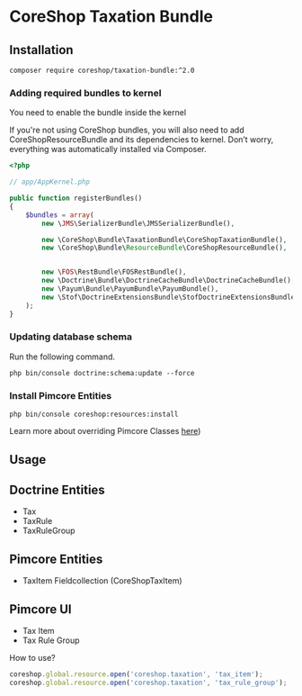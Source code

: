 # CoreShop Taxation Bundle

## Installation
```
composer require coreshop/taxation-bundle:^2.0
```

### Adding required bundles to kernel
You need to enable the bundle inside the kernel

If you're not using CoreShop bundles, you will also need to add CoreShopResourceBundle and its dependencies
to kernel. Don’t worry, everything was automatically installed via Composer.

```php
<?php

// app/AppKernel.php

public function registerBundles()
{
    $bundles = array(
        new \JMS\SerializerBundle\JMSSerializerBundle(),

        new \CoreShop\Bundle\TaxationBundle\CoreShopTaxationBundle(),
        new \CoreShop\Bundle\ResourceBundle\CoreShopResourceBundle(),


        new \FOS\RestBundle\FOSRestBundle(),
        new \Doctrine\Bundle\DoctrineCacheBundle\DoctrineCacheBundle(),
        new \Payum\Bundle\PayumBundle\PayumBundle(),
        new \Stof\DoctrineExtensionsBundle\StofDoctrineExtensionsBundle(),
    );
}
```

### Updating database schema
Run the following command.

```
php bin/console doctrine:schema:update --force
```

### Install Pimcore Entities

```
php bin/console coreshop:resources:install
```

Learn more about overriding Pimcore Classes [here](../03_Development/01_Extending_Guide/03_Extend_CoreShop_DataObjects.md))


## Usage


## Doctrine Entities
 - Tax
 - TaxRule
 - TaxRuleGroup

## Pimcore Entities
 - TaxItem Fieldcollection (CoreShopTaxItem)


## Pimcore UI

 - Tax Item
 - Tax Rule Group

How to use?

```javascript
coreshop.global.resource.open('coreshop.taxation', 'tax_item');
coreshop.global.resource.open('coreshop.taxation', 'tax_rule_group');
```
